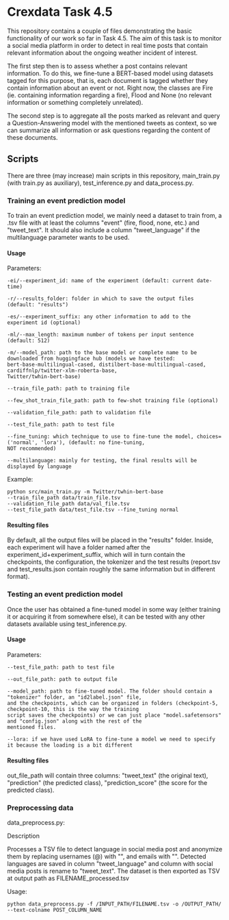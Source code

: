 Crexdata Task 4.5
============

This repository contains a couple of files demonstrating the basic functionality of our work so far in Task 4.5.
The aim of this task is to monitor a social media platform in order to detect in real time posts that
contain relevant information about the ongoing weather incident of interest.

The first step then is to assess whether a post contains relevant information. To do this, we fine-tune a BERT-based
model using datasets tagged for this purpose, that is, each document is tagged whether they contain information about
an event or not. Right now, the classes are Fire (ie. containing information regarding a fire), Flood and None (no
relevant
information or something completely unrelated).

The second step is to aggregate all the posts marked as relevant and query a Question-Answering model with the
mentioned tweets as context, so we can summarize all information or ask questions regarding the content of these
documents.

Scripts
------------
There are three (may increase) main scripts in this repository, main_train.py (with train.py as auxiliary),
test_inference.py and data_process.py.

### Training an event prediction model ###

To train an event prediction model, we mainly need a dataset to train from, a .tsv file with at least the columns
"event" (fire, flood, none, etc.) and "tweet_text". It should also include a column "tweet_language" if the multilanguage
parameter wants to be used.

#### Usage ####

Parameters:

    -ei/--experiment_id: name of the experiment (default: current date-time)

    -r/--results_folder: folder in which to save the output files (default: "results")

    -es/--experiment_suffix: any other information to add to the experiment id (optional)

    -ml/--max_length: maximum number of tokens per input sentence (default: 512)

    -m/--model_path: path to the base model or complete name to be downloaded from huggingface hub (models we have tested:
    bert-base-multilingual-cased, distilbert-base-multilingual-cased, cardiffnlp/twitter-xlm-roberta-base,
    Twitter/twhin-bert-base)

    --train_file_path: path to training file

    --few_shot_train_file_path: path to few-shot training file (optional)

    --validation_file_path: path to validation file

    --test_file_path: path to test file

    --fine_tuning: which technique to use to fine-tune the model, choices=('normal', 'lora'), (default: no fine-tuning,
    NOT recommended)

    --multilanguage: mainly for testing, the final results will be displayed by language

Example:

    python src/main_train.py -m Twitter/twhin-bert-base 
    --train_file_path data/train_file.tsv 
    --validation_file_path data/val_file.tsv 
    --test_file_path data/test_file.tsv --fine_tuning normal

#### Resulting files ####

By default, all the output files will be placed in the "results" folder. Inside, each experiment will have a folder
named after the experiment_id+experiment_suffix, which will in turn contain the checkpoints, the configuration, the tokenizer
and the test results (report.tsv and test_results.json contain roughly the same information but in different format).

### Testing an event prediction model ###

Once the user has obtained a fine-tuned model in some way (either training it or acquiring it from somewhere else), it can be
tested with any other datasets available using test_inference.py.

#### Usage ####

Parameters:

    --test_file_path: path to test file

    --out_file_path: path to output file

    --model_path: path to fine-tuned model. The folder should contain a "tokenizer" folder, an "id2label.json" file, 
    and the checkpoints, which can be organized in folders (checkpoint-5, checkpoint-10, this is the way the training 
    script saves the checkpoints) or we can just place "model.safetensors" and "config.json" along with the rest of the 
    mentioned files.

    --lora: if we have used LoRA to fine-tune a model we need to specify it because the loading is a bit different

#### Resulting files ####

out_file_path will contain three columns: "tweet_text" (the original text), "prediction" (the predicted class), 
"prediction_score" (the score for the predicted class).

### Preprocessing data ##

data_preprocess.py:

Description

Processes a TSV file to detect language in social media post and anonymize them by replacing usernames (@)
with "<USERNAME>", and emails with "<EMAIL>". Detected languages are saved in column "tweet_language" and column with
social media posts is rename to "tweet_text". The dataset is then exported as TSV at output path as
FILENAME_processed.tsv

Usage:

    python data_preprocess.py -f /INPUT_PATH/FILENAME.tsv -o /OUTPUT_PATH/ --text-colname POST_COLUMN_NAME
